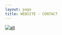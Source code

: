 ```yaml
---
layout: page
title: WEBSITE - CONTACT
---
```


[![alt](https://www.keepandshare.com/userpics/h/e/a/r/tnhandstraining/2015-04/ss/logo-34966102.jpg?ts=1428903134)](https://heartandhandstraining.github.io/main/)
